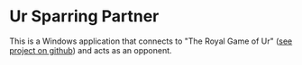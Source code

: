 # Ur Sparring Partner

This is a Windows application that connects to "The Royal Game of Ur" ([see project on github](https://github.com/HASSHH/ur)) and acts as an opponent.

